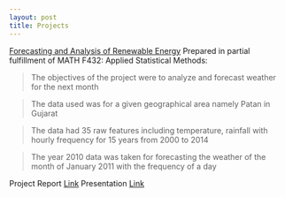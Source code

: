 ```yaml
---
layout: post
title: Projects
---
```


[Forecasting and Analysis of Renewable Energy](https://github.com/nitinvinayak/Forecasting-and-Analysis-of-Renewable-Energy) Prepared in partial fulfillment of MATH F432: Applied Statistical Methods:

  > The objectives of the project were to analyze and forecast weather for the next month

  > The data used was for a given geographical area namely Patan in Gujarat

  > The data had 35 raw features including temperature, rainfall with hourly frequency for 15 years from 2000 to 2014

  > The year 2010 data was taken for forecasting the weather of the month of January 2011 with the frequency of a day

Project Report [Link](https://drive.google.com/file/d/1su7RpvCRQRtjMSbgOGABe4kQfdToC0VN/view?usp=sharing)
Presentation [Link](https://drive.google.com/file/d/1Nup3_G_olHNzCLjZX2J428nswJEnjpgN/view?usp=sharing)
